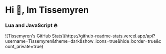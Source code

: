 <h1 allign="center">Hi 👋, Im Tissemyren</h1>
<h3 allign="center">Lua and JavaScript 🔥</h3>
![Tissemyren's GitHub Stats](https://github-readme-stats.vercel.app/api?username=Tissemyren&theme=dark&show_icons=true&hide_border=true&count_private=true)
